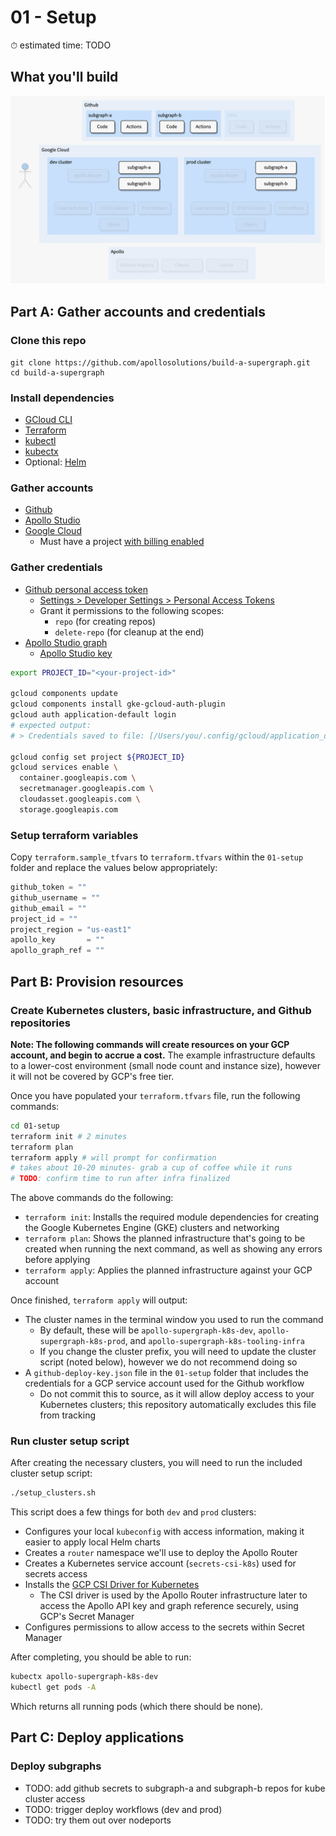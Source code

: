 # 01 - Setup

⏱ estimated time: TODO

## What you'll build

![Architecture diagram of the supergraph](diagram.png)

## Part A: Gather accounts and credentials

### Clone this repo

```
git clone https://github.com/apollosolutions/build-a-supergraph.git
cd build-a-supergraph
```

### Install dependencies

- [GCloud CLI](https://cloud.google.com/sdk/docs/install)
- [Terraform](https://learn.hashicorp.com/tutorials/terraform/install-cli)
- [kubectl](https://kubernetes.io/docs/tasks/tools/)
- [kubectx](https://github.com/ahmetb/kubectx#installation)
- Optional: [Helm](https://helm.sh/docs/intro/install/)

### Gather accounts

- [Github](https://github.com/signup)
- [Apollo Studio](https://studio.apollographql.com/signup?referrer=build-a-supergraph)
- [Google Cloud](https://console.cloud.google.com/freetrial)
  - Must have a project [with billing enabled](https://cloud.google.com/resource-manager/docs/creating-managing-projects#gcloud)

### Gather credentials

- [Github personal access token](https://docs.github.com/en/authentication/keeping-your-account-and-data-secure/creating-a-personal-access-token)
  - [Settings > Developer Settings > Personal Access Tokens](https://github.com/settings/tokens)
  - Grant it permissions to the following scopes:
    - `repo` (for creating repos)
    - `delete-repo` (for cleanup at the end)
- [Apollo Studio graph](https://www.apollographql.com/docs/studio/org/graphs#creating-a-graph)
  - [Apollo Studio key](https://www.apollographql.com/docs/studio/api-keys#graph-api-keys)

```sh
export PROJECT_ID="<your-project-id>"

gcloud components update
gcloud components install gke-gcloud-auth-plugin
gcloud auth application-default login
# expected output:
# > Credentials saved to file: [/Users/you/.config/gcloud/application_default_credentials.json]

gcloud config set project ${PROJECT_ID}
gcloud services enable \
  container.googleapis.com \
  secretmanager.googleapis.com \
  cloudasset.googleapis.com \
  storage.googleapis.com
```

### Setup terraform variables

Copy `terraform.sample_tfvars` to `terraform.tfvars` within the `01-setup` folder and replace the values below appropriately:

```terraform
github_token = ""
github_username = ""
github_email = ""
project_id = ""
project_region = "us-east1"
apollo_key       = ""
apollo_graph_ref = ""
```

## Part B: Provision resources

### Create Kubernetes clusters, basic infrastructure, and Github repositories

**Note: The following commands will create resources on your GCP account, and begin to accrue a cost.** The example infrastructure defaults to a lower-cost environment (small node count and instance size), however it will not be covered by GCP's free tier.

Once you have populated your `terraform.tfvars` file, run the following commands:

```sh
cd 01-setup
terraform init # 2 minutes
terraform plan
terraform apply # will prompt for confirmation
# takes about 10-20 minutes- grab a cup of coffee while it runs
# TODO: confirm time to run after infra finalized
```

The above commands do the following:

- `terraform init`: Installs the required module dependencies for creating the Google Kubernetes Engine (GKE) clusters and networking
- `terraform plan`: Shows the planned infrastructure that's going to be created when running the next command, as well as showing any errors before applying
- `terraform apply`: Applies the planned infrastructure against your GCP account

Once finished, `terraform apply` will output:

- The cluster names in the terminal window you used to run the command
  - By default, these will be `apollo-supergraph-k8s-dev`, `apollo-supergraph-k8s-prod`, and `apollo-supergraph-k8s-tooling-infra`
  - If you change the cluster prefix, you will need to update the cluster script (noted below), however we do not recommend doing so
- A `github-deploy-key.json` file in the `01-setup` folder that includes the credentials for a GCP service account used for the Github workflow
  - Do not commit this to source, as it will allow deploy access to your Kubernetes clusters; this repository automatically excludes this file from tracking

### Run cluster setup script

After creating the necessary clusters, you will need to run the included cluster setup script:

```sh
./setup_clusters.sh
```

This script does a few things for both `dev` and `prod` clusters:

- Configures your local `kubeconfig` with access information, making it easier to apply local Helm charts
- Creates a `router` namespace we'll use to deploy the Apollo Router
- Creates a Kubernetes service account (`secrets-csi-k8s`) used for secrets access
- Installs the [GCP CSI Driver for Kubernetes](https://github.com/GoogleCloudPlatform/secrets-store-csi-driver-provider-gcp)
  - The CSI driver is used by the Apollo Router infrastructure later to access the Apollo API key and graph reference securely, using GCP's Secret Manager
- Configures permissions to allow access to the secrets within Secret Manager

After completing, you should be able to run:

```sh
kubectx apollo-supergraph-k8s-dev
kubectl get pods -A
```

Which returns all running pods (which there should be none).

## Part C: Deploy applications

### Deploy subgraphs

- TODO: add github secrets to subgraph-a and subgraph-b repos for kube cluster access
- TODO: trigger deploy workflows (dev and prod)
- TODO: try them out over nodeports
